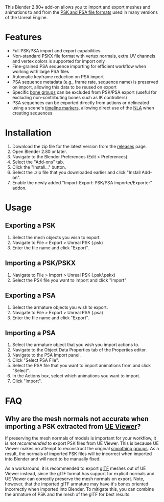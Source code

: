 This Blender 2.80+ add-on allows you to import and export meshes and animations to and from the [PSK and PSA file formats](https://wiki.beyondunreal.com/PSK_%26_PSA_file_formats) used in many versions of the Unreal Engine.

# Features
* Full PSK/PSA import and export capabilities
* Non-standard PSKX file format with vertex normals, extra UV channels and vertex colors is supported for import only
* Fine-grained PSA sequence importing for efficient workflow when working with large PSA files
* Automatic keyframe reduction on PSA import
* PSA sequence metadata (e.g., frame rate, sequence name) is preserved on import, allowing this data to be reused on export
* Specific [bone groups](https://docs.blender.org/manual/en/latest/animation/armatures/properties/bone_groups.html) can be excluded from PSK/PSA export (useful for excluding non-contributing bones such as IK controllers)
* PSA sequences can be exported directly from actions or delineated using a scene's [timeline markers](https://docs.blender.org/manual/en/latest/animation/markers.html), allowing direct use of the [NLA](https://docs.blender.org/manual/en/latest/editors/nla/index.html) when creating sequences 

# Installation
1. Download the zip file for the latest version from the [releases](https://github.com/DarklightGames/io_export_psk_psa/releases) page.
2. Open Blender 2.80 or later.
3. Navigate to the Blender Preferences (Edit > Preferences).
4. Select the "Add-ons" tab.
5. Click the "Install..." button.
6. Select the .zip file that you downloaded earlier and click "Install Add-on".
7. Enable the newly added "Import-Export: PSK/PSA Importer/Exporter" addon.

# Usage
## Exporting a PSK
1. Select the mesh objects you wish to export.
3. Navigate to File > Export > Unreal PSK (.psk)
4. Enter the file name and click "Export".

## Importing a PSK/PSKX
1. Navigate to File > Import > Unreal PSK (.psk/.pskx)
2. Select the PSK file you want to import and click "Import"

## Exporting a PSA
1. Select the armature objects you wish to export.
2. Navigate to File > Export > Unreal PSA (.psa)
3. Enter the file name and click "Export".

## Importing a PSA
1. Select the armature object that you wish you import actions to.
2. Navigate to the Object Data Properties tab of the Properties editor.
3. Navigate to the PSA Import panel.
4. Click "Select PSA File".
5. Select the PSA file that you want to import animations from and click "Select".
6. In the Actions box, select which animations you want to import.
7. Click "Import".

# FAQ
## Why are the mesh normals not accurate when importing a PSK extracted from [UE Viewer](https://www.gildor.org/en/projects/umodel)?
If preserving the mesh normals of models is important for your workflow, it is *not recommended* to export PSK files from UE Viewer. This is because UE Viewer makes no attempt to reconstruct the original [smoothing groups](https://en.wikipedia.org/wiki/Smoothing_group). As a result, the normals of imported PSK files will be incorrect when imported into Blender and will need to be manually fixed.

As a workaround, it is recommended to export [glTF](https://en.wikipedia.org/wiki/GlTF) meshes out of UE Viewer instead, since the glTF format has support for explicit normals and UE Viewer can correctly preserve the mesh normals on export. Note, however, that the imported glTF armature may have it's bones oriented incorrectly when imported into Blender. To mitigate this, you can combine the armature of PSK and the mesh of the glTF for best results.
